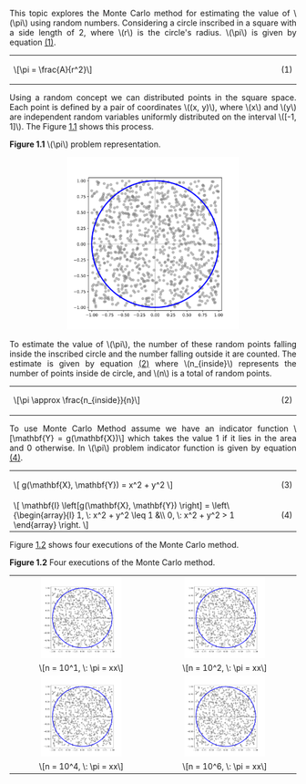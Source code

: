 <!--Don't delete this script-->
<script src = "https://polyfill.io/v3/polyfill.min.js?features=es6"></script>
<script id = "MathJax-script" async src="https://cdn.jsdelivr.net/npm/mathjax@3/es5/tex-mml-chtml.js"></script>
<!--Don't delete this script-->

<p align="justify">This topic explores the Monte Carlo method for estimating the value of \(\pi\) using random numbers. Considering a circle inscribed in a square with a side length of 2, where \(r\) is the circle's radius. \(\pi\) is given by equation <a href="#eq1">(1)</a>.</p>

<table border = "0" style = "width: 100%;">
  <tr>
    <td align = "left" style = "width: 95%;">\[\pi = \frac{A}{r^2}\]</td>
    <td align = "right" style = "width: 5%;"><p id = "eq1">(1)</p></td>
  </tr>
</table>

<p align="justify">Using a random concept we can distributed points in the square space. Each point is defined by a pair of coordinates \((x, y)\), where \(x\) and \(y\) are independent random variables uniformly distributed on the interval \([-1, 1]\). The Figure <a href="#fig11">1.1</a> shows this process.</p>

<p align = "left" id = "fig11"><b>Figure 1.1</b> \(\pi\) problem representation.</p>
<center><img src = "assets/images/pi_problem.svg" width = "60%"></center>

<p align="justify">To estimate the value of \(\pi\), the number of these random points falling inside the inscribed circle and the number falling outside it are counted. The estimate is given by equation <a href="#eq2">(2)</a> where \(n_{inside}\) represents the number of points inside de circle, and \(n\) is a total of random points.</p>

<table border = "0" style = "width: 100%;">
  <tr>
    <td align = "left" style = "width: 95%;">\[\pi \approx \frac{n_{inside}}{n}\]</td>
    <td align = "right" style = "width: 5%;"><p id = "eq2">(2)</p></td>
  </tr>
</table>

<p align="justify">To use Monte Carlo Method assume we have an indicator function \[\mathbf{Y} = g(\mathbf{X})\] which takes the value 1 if it lies in the area
and 0 otherwise. In \(\pi\) problem indicator function is given by equation <a href="#eq4">(4)</a>.</p>

<table border = "0" style = "width: 100%;">
  <tr>
    <td align = "left" style = "width: 95%;">\[ g(\mathbf{X}, \mathbf{Y}) = x^2 + y^2 \]</td>
    <td align = "right" style = "width: 5%;"><p id = "eq3">(3)</p></td>
  </tr>
  <tr>
    <td align = "left" style = "width: 95%;">\[ \mathbf{I} \left[g(\mathbf{X}, \mathbf{Y}) \right] = \left\{\begin{array}{l} 1, \: x^2 + y^2 \leq 1 &\\ 0, \: x^2 + y^2 > 1 \end{array} \right.  \]</td>
    <td align = "right" style = "width: 5%;"><p id = "eq4">(4)</p></td>
  </tr>
</table>

<p align="justify">Figure <a href="#fig12">1.2</a> shows four executions of the Monte Carlo method.</p>

<p align = "left" id = "fig12"><b>Figure 1.2</b> Four executions of the Monte Carlo method.</p>

<center>
  <table border = "0" style = "width: 100%;">
    <tr>
      <td style = "width: 50%;"><center><img src = "assets/images/pi_problem.svg" width = "60%"></center></td>
      <td style = "width: 50%;"><center><img src = "assets/images/pi_problem.svg" width = "60%"></center></td>
    </tr>
    <tr>
      <td align = "center" style = "width: 50%;">\[n = 10^1, \: \pi = xx\]</td>
      <td align = "center" style = "width: 50%;">\[n = 10^2, \: \pi = xx\]</td>
    </tr>
    <tr>
      <td style = "width: 50%;"><center><img src = "assets/images/pi_problem.svg" width = "60%"></center></td>
      <td style = "width: 50%;"><center><img src = "assets/images/pi_problem.svg" width = "60%"></center></td>
    </tr>
    <tr>
      <td align = "center" style = "width: 50%;">\[n = 10^4, \: \pi = xx\]</td>
      <td align = "center" style = "width: 50%;">\[n = 10^6, \: \pi = xx\]</td>
    </tr>
  </table>
</center>